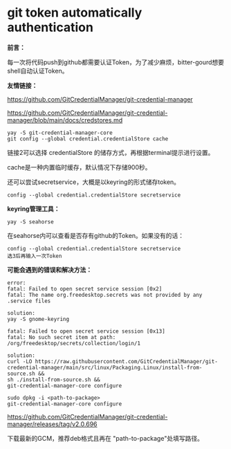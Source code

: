  

# git token automatically authentication

**前言：**

每一次将代码push到github都需要认证Token，为了减少麻烦，bitter-gourd想要shell自动认证Token。

**友情链接：**

https://github.com/GitCredentialManager/git-credential-manager

https://github.com/GitCredentialManager/git-credential-manager/blob/main/docs/credstores.md

```shell
yay -S git-credential-manager-core
git config --global credential.credentialStore cache
```

链接2可以选择  credentialStore 的储存方式，再根据terminal提示进行设置。

cache是一种内置临时缓存，默认情况下存储900秒。

还可以尝试secretservice，大概是以keyring的形式储存token。

```shell
config --global credential.credentialStore secretservice
```

**keyring管理工具：**

```shell
yay -S seahorse
```

在seahorse内可以查看是否存有github的Token。如果没有的话：

```
config --global credential.credentialStore secretservice
选3后再输入一次Token
```

**可能会遇到的错误和解决方法：**

```
error:
fatal: Failed to open secret service session [0x2]
fatal: The name org.freedesktop.secrets was not provided by any .service files

solution:
yay -S gnome-keyring
```

```sheel
fatal: Failed to open secret service session [0x13]
fatal: No such secret item at path: /org/freedesktop/secrets/collection/login/1

solution:
curl -LO https://raw.githubusercontent.com/GitCredentialManager/git-credential-manager/main/src/linux/Packaging.Linux/install-from-source.sh &&
sh ./install-from-source.sh &&
git-credential-manager-core configure

sudo dpkg -i <path-to-package>
git-credential-manager-core configure
```

https://github.com/GitCredentialManager/git-credential-manager/releases/tag/v2.0.696

下载最新的GCM，推荐deb格式且再在 "path-to-package"处填写路径。


